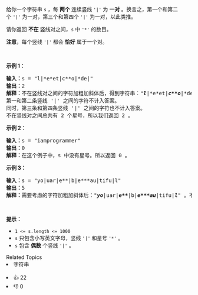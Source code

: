 <p>给你一个字符串&nbsp;<code>s</code>&nbsp;，每&nbsp;<strong>两个</strong>&nbsp;连续竖线&nbsp;<code>'|'</code>&nbsp;为 <strong>一对</strong>&nbsp;。换言之，第一个和第二个&nbsp;<code>'|'</code>&nbsp;为一对，第三个和第四个&nbsp;<code>'|'</code>&nbsp;为一对，以此类推。</p>

<p>请你返回 <strong>不在</strong> 竖线对之间，<code>s</code>&nbsp;中&nbsp;<code>'*'</code>&nbsp;的数目。</p>

<p><strong>注意</strong>，每个竖线&nbsp;<code>'|'</code>&nbsp;都会 <strong>恰好</strong>&nbsp;属于一个对。</p>

<p>&nbsp;</p>

<p><strong>示例 1：</strong></p>

<pre><b>输入：</b>s = "l|*e*et|c**o|*de|"
<b>输出：</b>2
<b>解释：</b>不在竖线对之间的字符加粗加斜体后，得到字符串："<strong><em>l</em></strong>|*e*et|<strong><em>c**o</em></strong>|*de|" 。
第一和第二条竖线 '|' 之间的字符不计入答案。
同时，第三条和第四条竖线 '|' 之间的字符也不计入答案。
不在竖线对之间总共有 2 个星号，所以我们返回 2 。</pre>

<p><strong>示例 2：</strong></p>

<pre><b>输入：</b>s = "iamprogrammer"
<b>输出：</b>0
<b>解释：</b>在这个例子中，s 中没有星号。所以返回 0 。
</pre>

<p><strong>示例 3：</strong></p>

<pre><b>输入：</b>s = "yo|uar|e**|b|e***au|tifu|l"
<b>输出：</b>5
<b>解释：</b>需要考虑的字符加粗加斜体后："<strong><em>yo</em></strong>|uar|<strong><em>e**</em></strong>|b|<strong><em>e***au</em></strong>|tifu|<strong><em>l</em></strong>" 。不在竖线对之间总共有 5 个星号。所以我们返回 5 。</pre>

<p>&nbsp;</p>

<p><strong>提示：</strong></p>

<ul>
	<li><code>1 &lt;= s.length &lt;= 1000</code></li>
	<li><code>s</code>&nbsp;只包含小写英文字母，竖线&nbsp;<code>'|'</code>&nbsp;和星号&nbsp;<code>'*'</code>&nbsp;。</li>
	<li><code>s</code>&nbsp;包含 <strong>偶数</strong>&nbsp;个竖线&nbsp;<code>'|'</code> 。</li>
</ul>
<div><div>Related Topics</div><div><li>字符串</li></div></div><br><div><li>👍 22</li><li>👎 0</li></div>